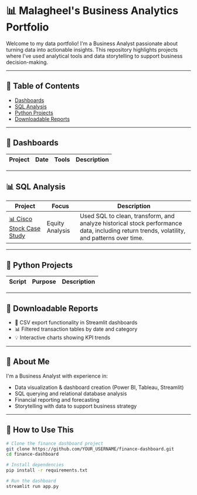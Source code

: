 # 📊 Malagheel's Business Analytics Portfolio

Welcome to my data portfolio! I'm a Business Analyst passionate about turning data into actionable insights. This repository highlights projects where I’ve used analytical tools and data storytelling to support business decision-making.

---

## 📑 Table of Contents

- [Dashboards](#dashboards)
- [SQL Analysis](#sql-analysis)
- [Python Projects](#python-projects)
- [Downloadable Reports](#downloadable-reports)

---

## 🧾 Dashboards

| Project | Date | Tools | Description |
|--------|------|-------|-------------|


---

## 📊 SQL Analysis

| Project | Focus | Description |
|--------|-------|-------------|
| [📊 Cisco Stock Case Study](https://github.com/Malagheel/Cisco-Stock-SQL-Case-Study) | Equity Analysis | Used SQL to clean, transform, and analyze historical stock performance data, including return trends, volatility, and patterns over time. |


---

## 🐍 Python Projects

| Script | Purpose | Description |
|--------|---------|-------------|


---

## 📝 Downloadable Reports

- 📂 CSV export functionality in Streamlit dashboards  
- 📊 Filtered transaction tables by date and category  
- 💡 Interactive charts showing KPI trends

---

## 💼 About Me

I'm a Business Analyst with experience in:

- Data visualization & dashboard creation (Power BI, Tableau, Streamlit)  
- SQL querying and relational database analysis  
- Financial reporting and forecasting  
- Storytelling with data to support business strategy

---

## 🔧 How to Use This

```bash
# Clone the finance dashboard project
git clone https://github.com/YOUR_USERNAME/finance-dashboard.git
cd finance-dashboard

# Install dependencies
pip install -r requirements.txt

# Run the dashboard
streamlit run app.py
